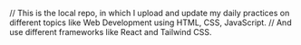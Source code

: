 // This is the local repo, in which I upload and update my daily practices on different topics like Web Development using HTML, CSS, JavaScript.
// And use different frameworks like React and Tailwind CSS.

